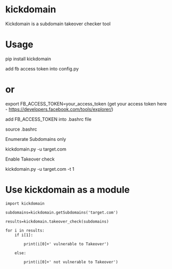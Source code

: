# kickdomain
Kickdomain is a subdomain takeover checker tool

# Usage

pip install kickdomain

add fb access token into config.py

# or

export FB_ACCESS_TOKEN=your_access_token (get your access token here - https://developers.facebook.com/tools/explorer/)

add FB_ACCESS_TOKEN into .bashrc file

source .bashrc

Enumerate Subdomains only 

kickdomain.py -u target.com 

Enable Takeover check

kickdomain.py -u target.com -t 1

# Use kickdomain as a module

```
import kickdomain

subdomains=kickdomain.getSubdomains('target.com')

results=kickdomain.takeover_check(subdomains)

for i in results:
    if i[1]:

        print(i[0]+' vulnerable to Takeover')

    else:

        print(i[0]+' not vulnerable to Takeover')

```
    
